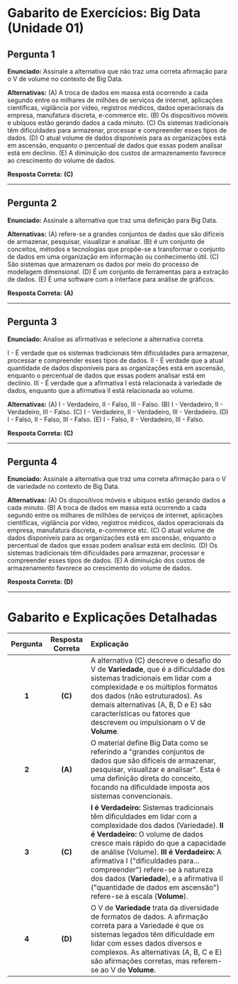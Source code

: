 # Gabarito de Exercícios: Big Data (Unidade 01)

## Pergunta 1

**Enunciado:** Assinale a alternativa que não traz uma correta afirmação para o V de volume no contexto de Big Data.

**Alternativas:**
(A) A troca de dados em massa está ocorrendo a cada segundo entre os milhares de milhões de serviços de internet, aplicações científicas, vigilância por vídeo, registros médicos, dados operacionais da empresa, manufatura discreta, e-commerce etc.
(B) Os dispositivos móveis e ubíquos estão gerando dados a cada minuto.
(C) Os sistemas tradicionais têm dificuldades para armazenar, processar e compreender esses tipos de dados.
(D) O atual volume de dados disponíveis para as organizações está em ascensão, enquanto o percentual de dados que essas podem analisar está em declínio.
(E) A diminuição dos custos de armazenamento favorece ao crescimento do volume de dados.

**Resposta Correta:** **(C)**

***

## Pergunta 2

**Enunciado:** Assinale a alternativa que traz uma definição para Big Data.

**Alternativas:**
(A) refere-se a grandes conjuntos de dados que são difíceis de armazenar, pesquisar, visualizar e analisar.
(B) é um conjunto de conceitos, métodos e tecnologias que propõe-se a transformar o conjunto de dados em uma organização em informação ou conhecimento útil.
(C) São sistemas que armazenam os dados por meio do processo de modelagem dimensional.
(D) É um conjunto de ferramentas para a extração de dados.
(E) É uma software com a interface para análise de gráficos.

**Resposta Correta:** **(A)**

***

## Pergunta 3

**Enunciado:** Analise as afirmativas e selecione a alternativa correta.

I - É verdade que os sistemas tradicionais têm dificuldades para armazenar, processar e compreender esses tipos de dados.
II - É verdade que a atual quantidade de dados disponíveis para as organizações está em ascensão, enquanto o percentual de dados que essas podem analisar está em declínio.
III - É verdade que a afirmativa I está relacionada à variedade de dados, enquanto que a afirmativa II está relacionada ao volume.

**Alternativas:**
(A) I - Verdadeiro, II - Falso, III - Falso.
(B) I - Verdadeiro, II - Verdadeiro, III - Falso.
(C) I - Verdadeiro, II - Verdadeiro, III - Verdadeiro.
(D) I - Falso, II - Falso, III - Falso.
(E) I - Falso, II - Verdadeiro, III - Falso.

**Resposta Correta:** **(C)**

***

## Pergunta 4

**Enunciado:** Assinale a alternativa que traz uma correta afirmação para o V de variedade no contexto de Big Data.

**Alternativas:**
(A) Os dispositivos móveis e ubíquos estão gerando dados a cada minuto.
(B) A troca de dados em massa está ocorrendo a cada segundo entre os milhares de milhões de serviços de internet, aplicações científicas, vigilância por vídeo, registros médicos, dados operacionais da empresa, manufatura discreta, e-commerce etc.
(C) O atual volume de dados disponíveis para as organizações está em ascensão, enquanto o percentual de dados que essas podem analisar está em declínio.
(D) Os sistemas tradicionais têm dificuldades para armazenar, processar e compreender esses tipos de dados.
(E) A diminuição dos custos de armazenamento favorece ao crescimento do volume de dados.

**Resposta Correta:** **(D)**

***

# Gabarito e Explicações Detalhadas

| Pergunta | Resposta Correta | Explicação |
| :---: | :---: | :--- |
| **1** | **(C)** | A alternativa (C) descreve o desafio do V de **Variedade**, que é a dificuldade dos sistemas tradicionais em lidar com a complexidade e os múltiplos formatos dos dados (não estruturados). As demais alternativas (A, B, D e E) são características ou fatores que descrevem ou impulsionam o V de **Volume**. |
| **2** | **(A)** | O material define Big Data como se referindo a "grandes conjuntos de dados que são difíceis de armazenar, pesquisar, visualizar e analisar". Esta é uma definição direta do conceito, focando na dificuldade imposta aos sistemas convencionais. |
| **3** | **(C)** | **I é Verdadeiro:** Sistemas tradicionais têm dificuldades em lidar com a complexidade dos dados (Variedade). **II é Verdadeiro:** O volume de dados cresce mais rápido do que a capacidade de análise (Volume). **III é Verdadeiro:** A afirmativa I ("dificuldades para... compreender") refere-se à natureza dos dados (**Variedade**), e a afirmativa II ("quantidade de dados em ascensão") refere-se à escala (**Volume**). |
| **4** | **(D)** | O V de **Variedade** trata da diversidade de formatos de dados. A afirmação correta para a Variedade é que os sistemas legados têm dificuldade em lidar com esses dados diversos e complexos. As alternativas (A, B, C e E) são afirmações corretas, mas referem-se ao V de **Volume**. |

